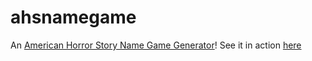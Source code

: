 # ahsnamegame

An [American Horror Story Name Game Generator](https://www.youtube.com/watch?v=MFf4TYGpFj0)!
See it in action [here](http://van-der-noord.nl/ahsnamegame)
